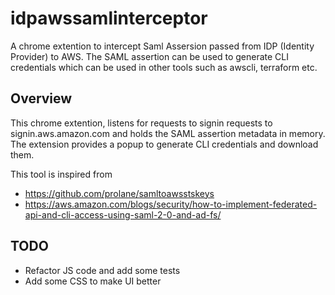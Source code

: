 # idpawssamlinterceptor
A chrome extention to intercept Saml Assersion passed from IDP (Identity Provider) to AWS. The SAML assertion can be used to generate CLI credentials which can be used in other tools such as awscli, terraform etc.

## Overview
This chrome extention, listens for requests to signin requests to signin.aws.amazon.com and holds the SAML assertion metadata in memory. The extension provides a popup to generate CLI credentials and download them.

This tool is inspired from 
* https://github.com/prolane/samltoawsstskeys
* https://aws.amazon.com/blogs/security/how-to-implement-federated-api-and-cli-access-using-saml-2-0-and-ad-fs/ 


## TODO
* Refactor JS code and add some tests
* Add some CSS to make UI better
